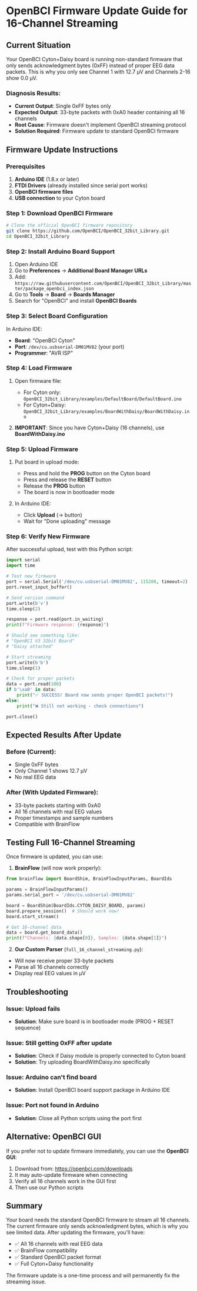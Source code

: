 # OpenBCI Firmware Update Guide for 16-Channel Streaming

## Current Situation

Your OpenBCI Cyton+Daisy board is running non-standard firmware that only sends acknowledgment bytes (0xFF) instead of proper EEG data packets. This is why you only see Channel 1 with 12.7 μV and Channels 2-16 show 0.0 μV.

### Diagnosis Results:
- **Current Output**: Single 0xFF bytes only
- **Expected Output**: 33-byte packets with 0xA0 header containing all 16 channels
- **Root Cause**: Firmware doesn't implement OpenBCI streaming protocol
- **Solution Required**: Firmware update to standard OpenBCI firmware

## Firmware Update Instructions

### Prerequisites
1. **Arduino IDE** (1.8.x or later)
2. **FTDI Drivers** (already installed since serial port works)
3. **OpenBCI firmware files**
4. **USB connection** to your Cyton board

### Step 1: Download OpenBCI Firmware

```bash
# Clone the official OpenBCI firmware repository
git clone https://github.com/OpenBCI/OpenBCI_32bit_Library.git
cd OpenBCI_32bit_Library
```

### Step 2: Install Arduino Board Support

1. Open Arduino IDE
2. Go to **Preferences** → **Additional Board Manager URLs**
3. Add: `https://raw.githubusercontent.com/OpenBCI/OpenBCI_32bit_Library/master/package_openbci_index.json`
4. Go to **Tools** → **Board** → **Boards Manager**
5. Search for "OpenBCI" and install **OpenBCI Boards**

### Step 3: Select Board Configuration

In Arduino IDE:
- **Board**: "OpenBCI Cyton"
- **Port**: `/dev/cu.usbserial-DM01MV82` (your port)
- **Programmer**: "AVR ISP"

### Step 4: Load Firmware

1. Open firmware file:
   - For Cyton only: `OpenBCI_32bit_Library/examples/DefaultBoard/DefaultBoard.ino`
   - For Cyton+Daisy: `OpenBCI_32bit_Library/examples/BoardWithDaisy/BoardWithDaisy.ino`

2. **IMPORTANT**: Since you have Cyton+Daisy (16 channels), use **BoardWithDaisy.ino**

### Step 5: Upload Firmware

1. Put board in upload mode:
   - Press and hold the **PROG** button on the Cyton board
   - Press and release the **RESET** button
   - Release the **PROG** button
   - The board is now in bootloader mode

2. In Arduino IDE:
   - Click **Upload** (→ button)
   - Wait for "Done uploading" message

### Step 6: Verify New Firmware

After successful upload, test with this Python script:

```python
import serial
import time

# Test new firmware
port = serial.Serial('/dev/cu.usbserial-DM01MV82', 115200, timeout=2)
port.reset_input_buffer()

# Send version command
port.write(b'v')
time.sleep(2)

response = port.read(port.in_waiting)
print(f"Firmware response: {response}")

# Should see something like:
# "OpenBCI V3 32bit Board"
# "Daisy attached"

# Start streaming
port.write(b'b')
time.sleep(1)

# Check for proper packets
data = port.read(100)
if b'\xa0' in data:
    print("✅ SUCCESS! Board now sends proper OpenBCI packets!")
else:
    print("❌ Still not working - check connections")

port.close()
```

## Expected Results After Update

### Before (Current):
- Single 0xFF bytes
- Only Channel 1 shows 12.7 μV
- No real EEG data

### After (With Updated Firmware):
- 33-byte packets starting with 0xA0
- All 16 channels with real EEG values
- Proper timestamps and sample numbers
- Compatible with BrainFlow

## Testing Full 16-Channel Streaming

Once firmware is updated, you can use:

1. **BrainFlow** (will now work properly):
```python
from brainflow import BoardShim, BrainFlowInputParams, BoardIds

params = BrainFlowInputParams()
params.serial_port = '/dev/cu.usbserial-DM01MV82'

board = BoardShim(BoardIds.CYTON_DAISY_BOARD, params)
board.prepare_session()  # Should work now!
board.start_stream()

# Get 16-channel data
data = board.get_board_data()
print(f"Channels: {data.shape[0]}, Samples: {data.shape[1]}")
```

2. **Our Custom Parser** (`full_16_channel_streaming.py`):
- Will now receive proper 33-byte packets
- Parse all 16 channels correctly
- Display real EEG values in μV

## Troubleshooting

### Issue: Upload fails
- **Solution**: Make sure board is in bootloader mode (PROG + RESET sequence)

### Issue: Still getting 0xFF after update
- **Solution**: Check if Daisy module is properly connected to Cyton board
- **Solution**: Try uploading BoardWithDaisy.ino specifically

### Issue: Arduino can't find board
- **Solution**: Install OpenBCI board support package in Arduino IDE

### Issue: Port not found in Arduino
- **Solution**: Close all Python scripts using the port first

## Alternative: OpenBCI GUI

If you prefer not to update firmware immediately, you can use the **OpenBCI GUI**:

1. Download from: https://openbci.com/downloads
2. It may auto-update firmware when connecting
3. Verify all 16 channels work in the GUI first
4. Then use our Python scripts

## Summary

Your board needs the standard OpenBCI firmware to stream all 16 channels. The current firmware only sends acknowledgment bytes, which is why you see limited data. After updating the firmware, you'll have:

- ✅ All 16 channels with real EEG data
- ✅ BrainFlow compatibility
- ✅ Standard OpenBCI packet format
- ✅ Full Cyton+Daisy functionality

The firmware update is a one-time process and will permanently fix the streaming issue.